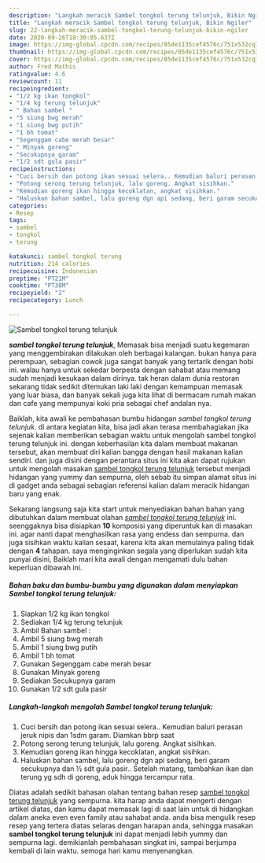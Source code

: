 ```yaml
---
description: "Langkah meracik Sambel tongkol terung telunjuk, Bikin Ngiler"
title: "Langkah meracik Sambel tongkol terung telunjuk, Bikin Ngiler"
slug: 22-langkah-meracik-sambel-tongkol-terung-telunjuk-bikin-ngiler
date: 2020-09-26T18:30:05.637Z
image: https://img-global.cpcdn.com/recipes/85de1135cef4576c/751x532cq70/sambel-tongkol-terung-telunjuk-foto-resep-utama.jpg
thumbnail: https://img-global.cpcdn.com/recipes/85de1135cef4576c/751x532cq70/sambel-tongkol-terung-telunjuk-foto-resep-utama.jpg
cover: https://img-global.cpcdn.com/recipes/85de1135cef4576c/751x532cq70/sambel-tongkol-terung-telunjuk-foto-resep-utama.jpg
author: Fred Mathis
ratingvalue: 4.6
reviewcount: 11
recipeingredient:
- "1/2 kg ikan tongkol"
- "1/4 kg terung telunjuk"
- " Bahan sambel "
- "5 siung bwg merah"
- "1 siung bwg putih"
- "1 bh tomat"
- "Segenggam cabe merah besar"
- " Minyak goreng"
- "Secukupnya garam"
- "1/2 sdt gula pasir"
recipeinstructions:
- "Cuci bersih dan potong ikan sesuai selera.. Kemudian baluri perasan jeruk nipis dan 1sdm garam. Diamkan bbrp saat"
- "Potong serong terung telunjuk, lalu goreng. Angkat sisihkan."
- "Kemudian goreng ikan hingga kecoklatan, angkat sisihkan."
- "Haluskan bahan sambel, lalu goreng dgn api sedang, beri garam secukupnya dan ½ sdt gula pasir.. Setelah matang, tambahkan ikan dan terung yg sdh di goreng, aduk hingga tercampur rata."
categories:
- Resep
tags:
- sambel
- tongkol
- terung

katakunci: sambel tongkol terung 
nutrition: 214 calories
recipecuisine: Indonesian
preptime: "PT21M"
cooktime: "PT38M"
recipeyield: "2"
recipecategory: Lunch

---
```



![Sambel tongkol terung telunjuk](https://img-global.cpcdn.com/recipes/85de1135cef4576c/751x532cq70/sambel-tongkol-terung-telunjuk-foto-resep-utama.jpg)

<b><i>sambel tongkol terung telunjuk</i></b>, Memasak bisa menjadi suatu kegemaran yang menggembirakan dilakukan oleh berbagai kalangan. bukan hanya para perempuan, sebagian cowok juga sangat banyak yang tertarik dengan hobi ini. walau hanya untuk sekedar berpesta dengan sahabat atau memang sudah menjadi kesukaan dalam dirinya. tak heran dalam dunia restoran sekarang tidak sedikit ditemukan laki laki dengan kemampuan memasak yang luar biasa, dan banyak sekali juga kita lihat di bermacam rumah makan dan cafe yang mempunyai koki pria sebagai chef andalan nya.



Baiklah, kita awali ke pembahasan bumbu hidangan <i>sambel tongkol terung telunjuk</i>. di antara kegiatan kita, bisa jadi akan terasa membahagiakan jika sejenak kalian memberikan sebagian waktu untuk mengolah sambel tongkol terung telunjuk ini. dengan keberhasilan kita dalam membuat makanan tersebut, akan membuat diri kalian bangga dengan hasil makanan kalian sendiri. dan juga disini dengan perantara situs ini kita akan dapat rujukan untuk mengolah masakan <u>sambel tongkol terung telunjuk</u> tersebut menjadi hidangan yang yummy dan sempurna, oleh sebab itu simpan alamat situs ini di gadget anda sebagai sebagian referensi kalian dalam meracik hidangan baru yang enak.


Sekarang langsung saja kita start untuk menyediakan bahan bahan yang dibutuhkan dalam membuat olahan <u><i>sambel tongkol terung telunjuk</i></u> ini. seenggaknya bisa disiapkan <b>10</b> komposisi yang diperuntuk kan di masakan ini. agar nanti dapat menghasilkan rasa yang endess dan sempurna. dan juga sisihkan waktu kalian sesaat, karena kita akan memulainya paling tidak dengan <b>4</b> tahapan. saya menginginkan segala yang diperlukan sudah kita punyai disini, Baiklah mari kita awali dengan mengamati dulu bahan keperluan dibawah ini.

<!--inarticleads1-->

##### Bahan baku dan bumbu-bumbu yang digunakan dalam menyiapkan Sambel tongkol terung telunjuk:

1. Siapkan 1/2 kg ikan tongkol
1. Sediakan 1/4 kg terung telunjuk
1. Ambil  Bahan sambel :
1. Ambil 5 siung bwg merah
1. Ambil 1 siung bwg putih
1. Ambil 1 bh tomat
1. Gunakan Segenggam cabe merah besar
1. Gunakan  Minyak goreng
1. Sediakan Secukupnya garam
1. Gunakan 1/2 sdt gula pasir




<!--inarticleads2-->

##### Langkah-langkah mengolah Sambel tongkol terung telunjuk:

1. Cuci bersih dan potong ikan sesuai selera.. Kemudian baluri perasan jeruk nipis dan 1sdm garam. Diamkan bbrp saat
1. Potong serong terung telunjuk, lalu goreng. Angkat sisihkan.
1. Kemudian goreng ikan hingga kecoklatan, angkat sisihkan.
1. Haluskan bahan sambel, lalu goreng dgn api sedang, beri garam secukupnya dan ½ sdt gula pasir.. Setelah matang, tambahkan ikan dan terung yg sdh di goreng, aduk hingga tercampur rata.




Diatas adalah sedikit bahasan olahan tentang bahan resep <u>sambel tongkol terung telunjuk</u> yang sempurna. kita harap anda dapat mengerti dengan artikel diatas, dan kamu dapat memasak lagi di saat lain untuk di hidangkan dalam aneka even even family atau sahabat anda. anda bisa mengulik resep resep yang tertera diatas selaras dengan harapan anda, sehingga masakan <b>sambel tongkol terung telunjuk</b> ini dapat menjadi lebih yummy dan sempurna lagi. demikianlah pembahasan singkat ini, sampai berjumpa kembali di lain waktu. semoga hari kamu menyenangkan.

